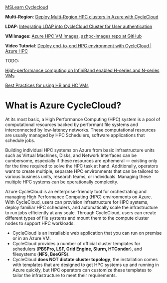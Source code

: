 [MSLearn Cyclecloud](https://learn.microsoft.com/en-us/azure/cyclecloud/overview?view=cyclecloud-8)

**Multi-Region**: 
[Deploy Multi-Region HPC clusters in Azure with CycleCloud](https://techcommunity.microsoft.com/t5/azure-high-performance-computing/deploy-multi-region-hpc-clusters-in-azure-with-cyclecloud/ba-p/3061269)

**LDAP**: 
[Integrating LDAP into CycleCloud Cluster for User authentication](https://techcommunity.microsoft.com/t5/azure-high-performance-computing/integrating-ldap-into-cyclecloud-cluster-for-user-authentication/ba-p/3588364)

**VM Images**: [Azure HPC VM Images](https://techcommunity.microsoft.com/t5/azure-compute-blog/azure-hpc-vm-images/ba-p/977094), [azhpc-images repo at GitHub](https://github.com/Azure/azhpc-images)

**Video Tutorial**: [Deploy end-to-end HPC environment with CycleCloud | Azure HPC](https://www.youtube.com/watch?v=_Hugv386nsg&t=5s)

TODO:

[High-performance computing on InfiniBand enabled H-series and N-series VMs](https://learn.microsoft.com/en-us/azure/virtual-machines/workloads/hpc/overview)

[Best Practices for using HB and HC VMs](https://learn.microsoft.com/en-us/azure/cyclecloud/how-to/hb-hc-best-practices?view=cyclecloud-8)

# What is Azure CycleCloud?
At its most basic, a High Performance Computing (HPC) system is a pool of computational resources backed by performant file systems and interconnected by low-latency networks. These computational resources are usually managed by HPC Schedulers, software applications that schedule jobs.

Building individual HPC systems on Azure from basic infrastructure units such as Virtual Machines, Disks, and Network Interfaces can be cumbersome, especially if these resources are ephemeral — existing only for the time required to solve the HPC task at hand. Additionally, operators want to create multiple, separate HPC environments that can be tailored to various business units, research teams, or individuals. Managing these multiple HPC systems can be operationally complexity.

Azure CycleCloud is an enterprise-friendly tool for orchestrating and managing High Performance Computing (HPC) environments on Azure. With CycleCloud, users can provision infrastructure for HPC systems, deploy familiar HPC schedulers, and automatically scale the infrastructure to run jobs efficiently at any scale. Through CycleCloud, users can create different types of file systems and mount them to the compute cluster nodes to support HPC workloads.
- CycleCloud is an installable web application that you can run on premise or in an Azure VM.
- CycleCloud provides a number of official cluster templates for schedulers (**PBSPro, LSF, Grid Engine, Slurm, HTCondor**), and filesystems (**NFS, BeeGFS**).
- CycleCloud **does NOT dictate cluster topology**; the installation comes with templates that are designed to get HPC systems up and running in Azure quickly, but HPC operators can customize these templates to tailor the infrastructure to meet their requirements.
